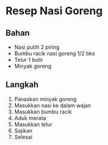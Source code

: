 # Resep Nasi Goreng

## Bahan 
- Nasi putih 2 piring
- Bumbu racik nasi goreng 1/2 bks
- Telur 1 butir
- Minyak goreng

## Langkah
1. Panaskan minyak goreng
2. Masukkan nasi ke dalam wajan
3. Masukkan bumbu racik
4. Aduk merata
5. Masukkan telur
6. Sajikan
7. Selesai
